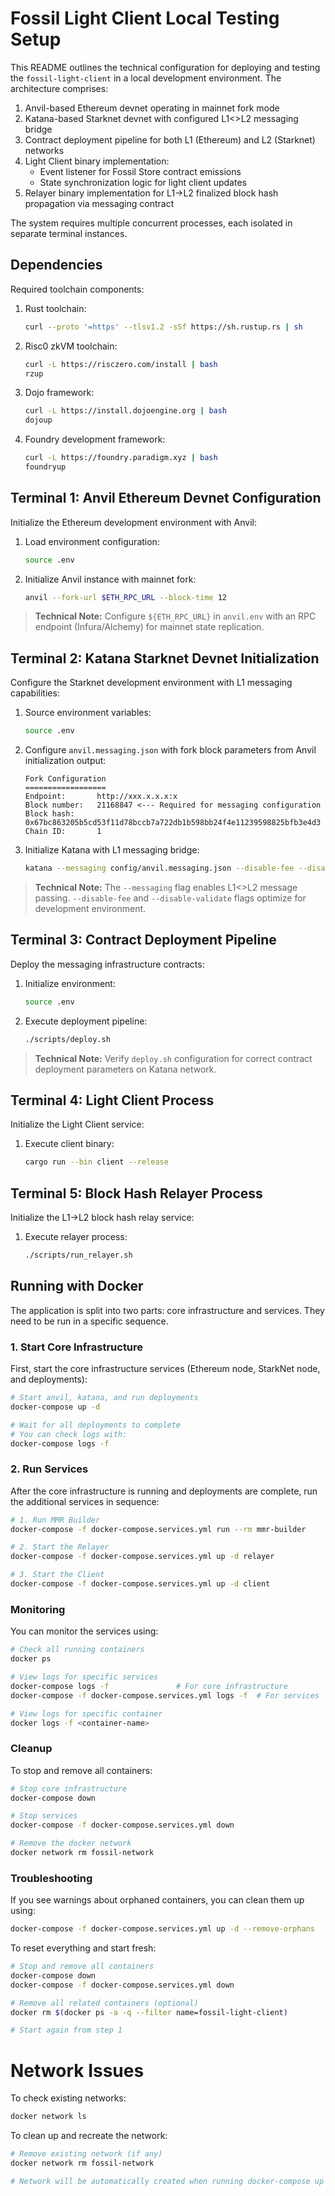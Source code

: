 # Fossil Light Client Local Testing Setup

This README outlines the technical configuration for deploying and testing the `fossil-light-client` in a local development environment. The architecture comprises:

1. Anvil-based Ethereum devnet operating in mainnet fork mode
2. Katana-based Starknet devnet with configured L1<>L2 messaging bridge
3. Contract deployment pipeline for both L1 (Ethereum) and L2 (Starknet) networks
4. Light Client binary implementation:
   - Event listener for Fossil Store contract emissions
   - State synchronization logic for light client updates
5. Relayer binary implementation for L1->L2 finalized block hash propagation via messaging contract

The system requires multiple concurrent processes, each isolated in separate terminal instances.

## Dependencies

Required toolchain components:

1. Rust toolchain:
   ```bash
   curl --proto '=https' --tlsv1.2 -sSf https://sh.rustup.rs | sh
   ```

2. Risc0 zkVM toolchain:
   ```bash
   curl -L https://risczero.com/install | bash
   rzup
   ```

3. Dojo framework:
   ```bash
   curl -L https://install.dojoengine.org | bash
   dojoup 
   ```

3. Foundry development framework:
   ```bash
   curl -L https://foundry.paradigm.xyz | bash
   foundryup
   ```

## Terminal 1: Anvil Ethereum Devnet Configuration

Initialize the Ethereum development environment with Anvil:

1. Load environment configuration:
   ```bash
   source .env
   ```

2. Initialize Anvil instance with mainnet fork:
   ```bash
   anvil --fork-url $ETH_RPC_URL --block-time 12
   ```

> **Technical Note:** Configure `${ETH_RPC_URL}` in `anvil.env` with an RPC endpoint (Infura/Alchemy) for mainnet state replication.

## Terminal 2: Katana Starknet Devnet Initialization

Configure the Starknet development environment with L1 messaging capabilities:

1. Source environment variables:
   ```bash
   source .env
   ```

2. Configure `anvil.messaging.json` with fork block parameters from Anvil initialization output:
   ```
   Fork Configuration
   ==================
   Endpoint:       http://xxx.x.x.x:x
   Block number:   21168847 <--- Required for messaging configuration
   Block hash:     0x67bc863205b5cd53f11d78bccb7a722db1b598bb24f4e11239598825bfb3e4d3
   Chain ID:       1
   ```

3. Initialize Katana with L1 messaging bridge:
   ```bash
   katana --messaging config/anvil.messaging.json --disable-fee --disable-validate
   ```

> **Technical Note:** The `--messaging` flag enables L1<>L2 message passing. `--disable-fee` and `--disable-validate` flags optimize for development environment.

## Terminal 3: Contract Deployment Pipeline

Deploy the messaging infrastructure contracts:

1. Initialize environment:
   ```bash
   source .env
   ```

2. Execute deployment pipeline:
   ```bash
   ./scripts/deploy.sh
   ```

> **Technical Note:** Verify `deploy.sh` configuration for correct contract deployment parameters on Katana network.

## Terminal 4: Light Client Process

Initialize the Light Client service:

1. Execute client binary:
   ```bash
   cargo run --bin client --release
   ```

## Terminal 5: Block Hash Relayer Process

Initialize the L1->L2 block hash relay service:

1. Execute relayer process:
   ```bash
   ./scripts/run_relayer.sh
   ```

## Running with Docker

The application is split into two parts: core infrastructure and services. They need to be run in a specific sequence.

### 1. Start Core Infrastructure

First, start the core infrastructure services (Ethereum node, StarkNet node, and deployments):

```bash
# Start anvil, katana, and run deployments
docker-compose up -d

# Wait for all deployments to complete
# You can check logs with:
docker-compose logs -f
```

### 2. Run Services

After the core infrastructure is running and deployments are complete, run the additional services in sequence:

```bash
# 1. Run MMR Builder
docker-compose -f docker-compose.services.yml run --rm mmr-builder

# 2. Start the Relayer
docker-compose -f docker-compose.services.yml up -d relayer

# 3. Start the Client
docker-compose -f docker-compose.services.yml up -d client
```

### Monitoring

You can monitor the services using:

```bash
# Check all running containers
docker ps

# View logs for specific services
docker-compose logs -f               # For core infrastructure
docker-compose -f docker-compose.services.yml logs -f  # For services

# View logs for specific container
docker logs -f <container-name>
```

### Cleanup

To stop and remove all containers:

```bash
# Stop core infrastructure
docker-compose down

# Stop services
docker-compose -f docker-compose.services.yml down

# Remove the docker network
docker network rm fossil-network
```

### Troubleshooting

If you see warnings about orphaned containers, you can clean them up using:

```bash
docker-compose -f docker-compose.services.yml up -d --remove-orphans
```

To reset everything and start fresh:

```bash
# Stop and remove all containers
docker-compose down
docker-compose -f docker-compose.services.yml down

# Remove all related containers (optional)
docker rm $(docker ps -a -q --filter name=fossil-light-client)

# Start again from step 1
```

# Network Issues

To check existing networks:

```bash
docker network ls
```

To clean up and recreate the network:

```bash
# Remove existing network (if any)
docker network rm fossil-network

# Network will be automatically created when running docker-compose up
```

